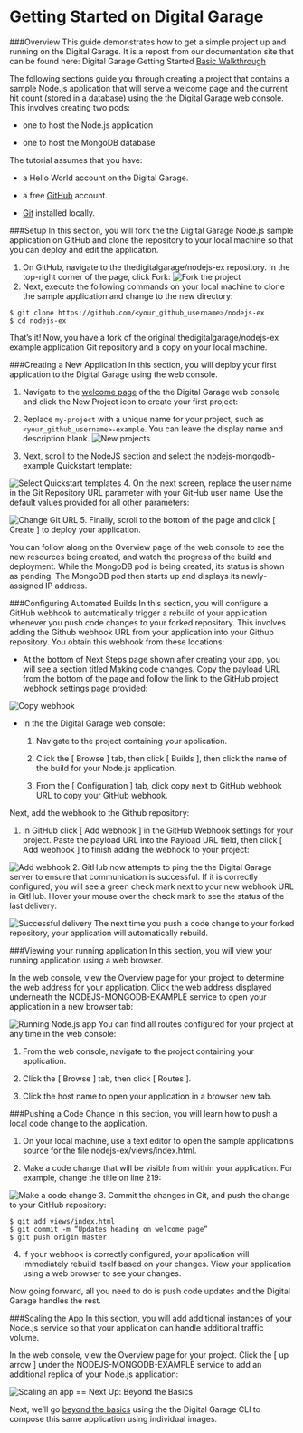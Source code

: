 # Getting Started on Digital Garage
###Overview
This guide demonstrates how to get a simple project up and running on the Digital Garage. It is a repost from our documentation site that can be found here: Digital Garage Getting Started [Basic Walkthrough](http://docs.thedigitalgarage.io/getting_started/basic_walkthrough.html) 

The following sections guide you through creating a project that contains a sample Node.js application that will serve a welcome page and the current hit count (stored in a database) using the the Digital Garage web console. This involves creating two pods:

* one to host the Node.js application

* one to host the MongoDB database

The tutorial assumes that you have:

* a Hello World account on the Digital Garage.

* a free [GitHub](http://www.github.com) account.

* [Git](https://help.github.com/articles/set-up-git/) installed locally.

###Setup
In this section, you will fork the the Digital Garage Node.js sample application on GitHub and clone the repository to your local machine so that you can deploy and edit the application.

1. On GitHub, navigate to the thedigitalgarage/nodejs-ex repository. In the top-right corner of the page, click Fork:
![Fork the project](https://raw.githubusercontent.com/thedigitalgarage/openshift-docs/master/getting_started/images/gs-fork.png)
2. Next, execute the following commands on your local machine to clone the sample application and change to the new directory:
```
$ git clone https://github.com/<your_github_username>/nodejs-ex
$ cd nodejs-ex
```

That’s it! Now, you have a fork of the original thedigitalgarage/nodejs-ex example application Git repository and a copy on your local machine.

###Creating a New Application
In this section, you will deploy your first application to the Digital Garage using the web console.

1. Navigate to the [welcome page](https://apps.thedigitalgarage.io:8443/console/) of the the Digital Garage web console and click the New Project icon to create your first project:

2. Replace `my-project` with a unique name for your project, such as `<your_github_username>-example`. You can leave the display name and description blank.
![New projects](https://raw.githubusercontent.com/thedigitalgarage/openshift-docs/master/getting_started/images/dg-new-project.png)
3. Next, scroll to the NodeJS section and select the nodejs-mongodb-example Quickstart template:

![Select Quickstart templates](https://raw.githubusercontent.com/thedigitalgarage/openshift-docs/master/getting_started/images/dg-select-quickstart.png)
4. On the next screen, replace the user name in the Git Repository URL parameter with your GitHub user name. Use the default values provided for all other parameters:

![Change Git URL](https://raw.githubusercontent.com/thedigitalgarage/openshift-docs/master/getting_started/images/dg-change-git-url.png)
5. Finally, scroll to the bottom of the page and click [ Create ] to deploy your application.

You can follow along on the Overview page of the web console to see the new resources being created, and watch the progress of the build and deployment. While the MongoDB pod is being created, its status is shown as pending. The MongoDB pod then starts up and displays its newly-assigned IP address.

###Configuring Automated Builds
In this section, you will configure a GitHub webhook to automatically trigger a rebuild of your application whenever you push code changes to your forked repository. This involves adding the Github webhook URL from your application into your Github repository. You obtain this webhook from these locations:

* At the bottom of Next Steps page shown after creating your app, you will see a section titled Making code changes. Copy the payload URL from the bottom of the page and follow the link to the GitHub project webhook settings page provided:

![Copy webhook](https://raw.githubusercontent.com/thedigitalgarage/openshift-docs/master/getting_started/images/dg-copy-webhook.png)
* In the the Digital Garage web console:

    1. Navigate to the project containing your application.

    2. Click the [ Browse ] tab, then click [ Builds ], then click the name of the build for your Node.js application.

    3. From the [ Configuration ] tab, click copy next to GitHub webhook URL to copy your GitHub webhook.

Next, add the webhook to the Github repository:

1. In GitHub click [ Add webhook ] in the GitHub Webhook settings for your project. Paste the payload URL into the Payload URL field, then click [ Add webhook ] to finish adding the webhook to your project:

![Add webhook](https://raw.githubusercontent.com/thedigitalgarage/openshift-docs/master/getting_started/images/gs-add-webhook.png)
2. GitHub now attempts to ping the the Digital Garage server to ensure that communication is successful. If it is correctly configured, you will see a green check mark next to your new webhook URL in GitHub. Hover your mouse over the check mark to see the status of the last delivery:

![Successful delivery](https://raw.githubusercontent.com/thedigitalgarage/openshift-docs/master/getting_started/images/gs-webhook-success.png)
The next time you push a code change to your forked repository, your application will automatically rebuild.

###Viewing your running application
In this section, you will view your running application using a web browser.

In the web console, view the Overview page for your project to determine the web address for your application. Click the web address displayed underneath the NODEJS-MONGODB-EXAMPLE service to open your application in a new browser tab:

![Running Node.js app](https://raw.githubusercontent.com/thedigitalgarage/openshift-docs/master/getting_started/images/dg-running-nodejs-app.png)
You can find all routes configured for your project at any time in the web console:

1. From the web console, navigate to the project containing your application.

2. Click the [ Browse ] tab, then click [ Routes ].

3. Click the host name to open your application in a browser new tab.

###Pushing a Code Change
In this section, you will learn how to push a local code change to the application.

1. On your local machine, use a text editor to open the sample application’s source for the file nodejs-ex/views/index.html.

2. Make a code change that will be visible from within your application. For example, change the title on line 219:

![Make a code change](https://raw.githubusercontent.com/thedigitalgarage/openshift-docs/master/getting_started/images/gs-code-change.png)
3. Commit the changes in Git, and push the change to your GitHub repository:
```
$ git add views/index.html
$ git commit -m “Updates heading on welcome page”
$ git push origin master
```
4. If your webhook is correctly configured, your application will immediately rebuild itself based on your changes. View your application using a web browser to see your changes.

Now going forward, all you need to do is push code updates and the Digital Garage handles the rest.

###Scaling the App
In this section, you will add additional instances of your Node.js service so that your application can handle additional traffic volume.

In the web console, view the Overview page for your project. Click the [ up arrow ] under the NODEJS-MONGODB-EXAMPLE service to add an additional replica of your Node.js application:

![Scaling an app](https://raw.githubusercontent.com/thedigitalgarage/openshift-docs/master/getting_started/images/dg-scaling-app.png)
== Next Up: Beyond the Basics

Next, we’ll go [beyond the basics](http://docs.thedigitalgarage.io/getting_started/beyond_the_basics.html#getting-started-beyond-the-basics) using the the Digital Garage CLI to compose this same application using individual images.
